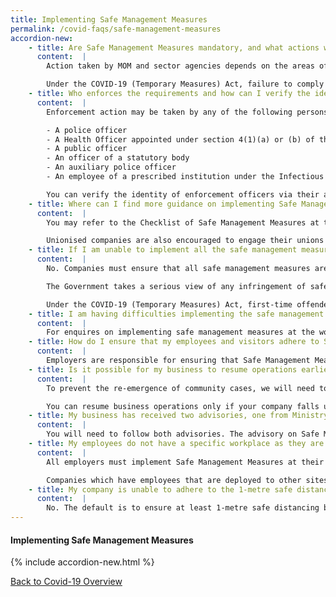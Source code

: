 ```yaml
---
title: Implementing Safe Management Measures
permalink: /covid-faqs/safe-management-measures
accordion-new:
    - title: Are Safe Management Measures mandatory, and what actions will Ministry of Manpower (MOM) take against businesses that do not implement them?
      content:  |        
        Action taken by MOM and sector agencies depends on the areas of non-compliance. For workplaces that severely lack Safe Management Measures, employers will be ordered to stop operations at the workplace. They will have to take steps to ensure that Safe Management Measures are in place before operations can resume.

        Under the COVID-19 (Temporary Measures) Act, failure to comply with Safe Management Measures is punishable with a fine of up to $10,000, imprisonment of up to 6 months, or both. Repeated offence is punishable with a fine of up to $20,000, imprisonment of up to 12 months, or both.
    - title: Who enforces the requirements and how can I verify the identity of enforcement officers inspecting my workplace?
      content:  |
        Enforcement action may be taken by any of the following persons under the COVID-19 (Temporary Measures) Act:

        - A police officer
        - A Health Officer appointed under section 4(1)(a) or (b) of the Infectious Diseases Act
        - A public officer
        - An officer of a statutory body
        - An auxiliary police officer
        - An employee of a prescribed institution under the Infectious Diseases Act

        You can verify the identity of enforcement officers via their authority cards or their public service identification cards.
    - title: Where can I find more guidance on implementing Safe Management Measures in the workplace?
      content:  |  
        You may refer to the Checklist of Safe Management Measures at the Workplace for Resumption of Business Activities here, for an overview of the requirements that must be fulfilled prior to resuming business activities at the workplace. For more information, please refer here.

        Unionised companies are also encouraged to engage their unions on such arrangements.
    - title: If I am unable to implement all the safe management measures in time, will I still be allowed to resume operations?
      content:  |
        No. Companies must ensure that all safe management measures are in place before they resume operations.

        The Government takes a serious view of any infringement of safe distancing measures and will not hesitate to take actions against non-compliant businesses.

        Under the COVID-19 (Temporary Measures) Act, first-time offenders will face a fine of up to S$10,000, imprisonment of up to 6 months, or both. Subsequent offences may face a fine of up to S$20,000, imprisonment of up to 12 months, or both.
    - title: I am having difficulties implementing the safe management measures. Who can I get help from?
      content:  |   
        For enquires on implementing safe management measures at the workplace, please contact MOM and MOH.    
    - title: How do I ensure that my employees and visitors adhere to Safe Management Measures?
      content:  |   
        Employers are responsible for ensuring that Safe Management Measures are in place, communicated and explained to employees prior to resuming work. Signs should also be put up to remind employers and visitors to observe all measures in place.
    - title: Is it possible for my business to resume operations earlier if I have implemented all Safe Management Measures at my workplace?
      content:  |   
        To prevent the re-emergence of community cases, we will need to open the economy gradually, and not all at once. In general, sectors that allow us to trade with the world and access critical supplies will start first. Sectors that attract high traffic and social interactions will have to wait and put in place additional safe measures before restarting progressively.

        You can resume business operations only if your company falls under MTI’s list of activities and services that can resume operations, and your company has implemented all required Safe Management Measures at your workplace.   
    - title: My business has received two advisories, one from Ministry of Manpower (MOM) and another from the sector agency. Which one do we follow?
      content:  |
        You will need to follow both advisories. The advisory on Safe Management Measures and the accompanying checklist issued by Ministry of Manpower (MOM) are for workplaces in general. Where there may be sector-specific considerations, companies should also refer to the sector-specific advisories issued, over and above MOM’s advisory.
    - title: My employees do not have a specific workplace as they are deployed to client’s site to provide goods and services. How can I implement Safe Management Measures?
      content:  |
        All employers must implement Safe Management Measures at their workplaces for all employees and contractors.

        Companies which have employees that are deployed to other sites should ensure that their employees comply with the Safe Management Measures put in place at these sites. Some of the Safe Management Measures can be implemented by employers regardless of where employees are deployed, such as health monitoring.
    - title: My company is unable to adhere to the 1-metre safe distancing requirement. Can I adopt other protective measures instead (eg: installing acrylic dividers), instead of the 1-metre safe distancing requirement?
      content:  |  
        No. The default is to ensure at least 1-metre safe distancing between persons at all times. While acrylic dividers or other physical barriers can be adopted alongside the safe distancing requirement, they are not meant to be used as a substitute for the safe distancing requirement. Where physical barriers (eg: acrylic dividers) are used, additional safeguards must be taken to minimise the risk of cross infection (eg: frequent cleaning and disinfection of dividers).
---
```


#### Implementing Safe Management Measures
{% include accordion-new.html %}

[Back to Covid-19 Overview](/covid/)

